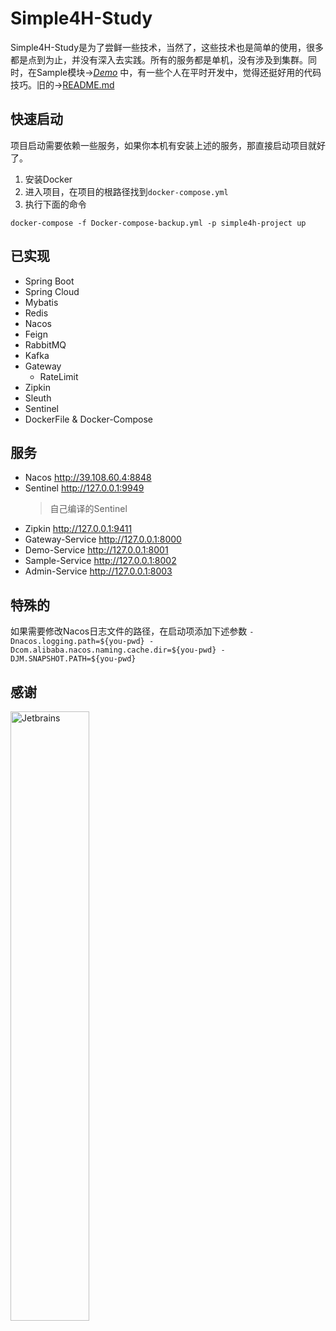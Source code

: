 # Simple4H-Study

Simple4H-Study是为了尝鲜一些技术，当然了，这些技术也是简单的使用，很多都是点到为止，并没有深入去实践。所有的服务都是单机，没有涉及到集群。同时，在Sample模块→[*Demo*](https://github.com/simplecxm/simple4h-study/blob/master/sample/src/main/java/com/simple4h/sample/demo/Demo1.java) 中，有一些个人在平时开发中，觉得还挺好用的代码技巧。旧的→[README.md](https://github.com/simplecxm/simple4h-study/blob/master/README_old.md)

## 快速启动

项目启动需要依赖一些服务，如果你本机有安装上述的服务，那直接启动项目就好了。

1. 安装Docker
2. 进入项目，在项目的根路径找到`docker-compose.yml`
3. 执行下面的命令

```docker
docker-compose -f Docker-compose-backup.yml -p simple4h-project up
```

## 已实现

- Spring Boot
- Spring Cloud
- Mybatis
- Redis
- Nacos
- Feign
- RabbitMQ
- Kafka
- Gateway
    - RateLimit
- Zipkin
- Sleuth
- Sentinel
- DockerFile & Docker-Compose

## 服务
- Nacos http://39.108.60.4:8848
- Sentinel http://127.0.0.1:9949
  > 自己编译的Sentinel
- Zipkin http://127.0.0.1:9411
- Gateway-Service http://127.0.0.1:8000
- Demo-Service http://127.0.0.1:8001
- Sample-Service http://127.0.0.1:8002
- Admin-Service http://127.0.0.1:8003

## 特殊的
如果需要修改Nacos日志文件的路径，在启动项添加下述参数
`-Dnacos.logging.path=${you-pwd} -Dcom.alibaba.nacos.naming.cache.dir=${you-pwd} -DJM.SNAPSHOT.PATH=${you-pwd}`
## 感谢
<img src="https://raw.githubusercontent.com/simplecxm/simple4h-study/master/file/jetbrains-variant-4.png" width="50%" alt="Jetbrains">
